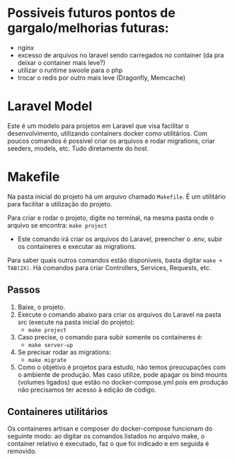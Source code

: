 # Possiveis futuros pontos de gargalo/melhorias futuras:
- nginx
- excesso de arquivos no laravel sendo carregados no container (da pra deixar o container mais leve?)
- utilizar o runtime swoole para o php
- trocar o redis por outro mais leve (Dragonfly, Memcache)


# Laravel Model

Este é um modelo para projetos em Laravel que visa facilitar o desenvolvimento, utilizando containers docker como utilitários.
Com poucos comandos é possível criar os arquivos e rodar migrations, criar seeders, models, etc. Tudo diretamente do host.

# Makefile

Na pasta inicial do projeto há um arquivo chamado `Makefile`. É um utilitário para facilitar a utilização do projeto.

Para criar e rodar o projeto, digite no terminal, na mesma pasta onde o arquivo se encontra:
`make project`
- Este comando irá criar os arquivos do Laravel, preencher o .env, subir os containeres e executar as migrations.

Para saber quais outros comandos estão disponíveis, basta digitar `make + TAB(2X)`. Há comandos para criar Controllers, Services, Requests, etc.


## Passos

1. Baixe, o projeto.
2. Execute o comando abaixo para criar os arquivos do Laravel na pasta src (execute na pasta inicial do projeto):
    - ```make project```
3. Caso precise, o comando para subir somente os containeres é:
    - ```make server-up```
4. Se precisar rodar as migrations:
    - ```make migrate```
5. Como o objetivo é projetos para estudo, não temos preocupações com o ambiente de produção. Mas caso utilize, pode apagar os bind mounts (volumes ligados) que estão no docker-compose.yml pois em produção não precisamos ter acesso à edição de código.

## Containeres utilitários
Os containeres artisan e composer do docker-compose funcionam do seguinte modo: ao digitar os comandos listados no arquivo make, o container relativo é executado, faz o que foi indicado e em seguida é removido.


